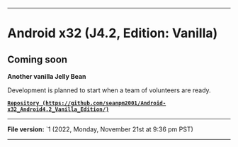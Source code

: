 
***

# Android x32 (J4.2, Edition: Vanilla)

## Coming soon

**Another vanilla Jelly Bean**

Development is planned to start when a team of volunteers are ready.

**[`Repository (https://github.com/seanpm2001/Android-x32_Android4.2_Vanilla_Edition/)`](https://github.com/seanpm2001/Android-x64_Android4.2_Vanilla_Edition/)**

***

**File version:** `1 (2022, Monday, November 21st at 9:36 pm PST)

***
